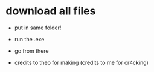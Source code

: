 # download all files
- put in same folder!
- run the .exe
- go from there

- credits to theo for making (credits to me for cr4cking)
